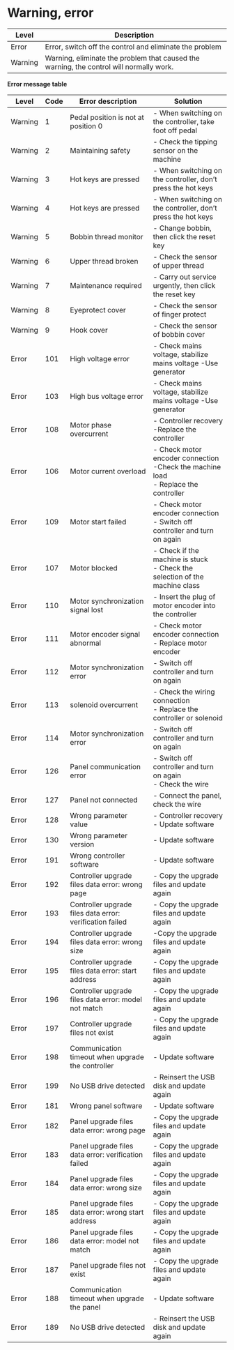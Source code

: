 # Warning, error

| Level | Description |
| --- | --- |
| Error | Error, switch off the control and eliminate the problem |
| Warning | Warning, eliminate the problem that caused the warning, the control will normally work. |

**Error message table**

| Level | Code | Error description | Solution |
| --- | --- | --- | --- |
| Warning | 1 | Pedal position is not at position 0 | - When switching on the controller, take foot off pedal |
| Warning | 2 | Maintaining safety | - Check the tipping sensor on the machine |
| Warning | 3 | Hot keys are pressed | - When switching on the controller, don’t press the hot keys |
| Warning | 4 | Hot keys are pressed | - When switching on the controller, don’t press the hot keys |
| Warning | 5 | Bobbin thread monitor | - Change bobbin, then click the reset key |
| Warning | 6 | Upper thread broken | - Check the sensor of upper thread |
| Warning | 7 | Maintenance required | - Carry out service urgently, then click the reset key |
| Warning | 8 | Eyeprotect cover | - Check the sensor of finger protect |
| Warning | 9 | Hook cover | - Check the sensor of bobbin cover |
| Error | 101 | High voltage error | - Check mains voltage, stabilize mains voltage -Use generator |
| Error | 103 | High bus voltage error | - Check mains voltage, stabilize mains voltage -Use generator |
| Error | 108 | Motor phase overcurrent | - Controller recovery -Replace the controller |
| Error | 106 | Motor current overload | - Check motor encoder connection -Check the machine load<br>- Replace the controller |
| Error | 109 | Motor start failed | - Check motor encoder connection<br>- Switch off controller and turn on again |
| Error | 107 | Motor blocked | - Check if the machine is stuck<br>- Check the selection of the machine class |
| Error | 110 | Motor synchronization signal lost | - Insert the plug of motor encoder into the controller |
| Error | 111 | Motor encoder signal abnormal | - Check motor encoder connection<br>- Replace motor encoder |
| Error | 112 | Motor synchronization error | - Switch off controller and turn on again |
| Error | 113 | solenoid overcurrent | - Check the wiring connection<br>- Replace the controller or solenoid |
| Error | 114 | Motor synchronization error | - Switch off controller and turn on again |
| Error | 126 | Panel communication error | - Switch off controller and turn on again<br>- Check the wire |
| Error | 127 | Panel not connected | - Connect the panel, check the wire |
| Error | 128 | Wrong parameter value | - Controller recovery<br>- Update software |
| Error | 130 | Wrong parameter version | - Update software |
| Error | 191 | Wrong controller software | - Update software |
| Error | 192 | Controller upgrade files data error: wrong page | - Copy the upgrade files and update again |
| Error | 193 | Controller upgrade files data error: verification failed | - Copy the upgrade files and update again |
| Error | 194 | Controller upgrade files data error: wrong size | -Copy the upgrade files and update again |
| Error | 195 | Controller upgrade files data error: start address | - Copy the upgrade files and update again |
| Error | 196 | Controller upgrade files data error: model not match | - Copy the upgrade files and update again |
| Error | 197 | Controller upgrade files not exist | - Copy the upgrade files and update again |
| Error | 198 | Communication timeout when upgrade the controller | - Update software |
| Error | 199 | No USB drive detected | - Reinsert the USB disk and update again |
| Error | 181 | Wrong panel software | - Update software |
| Error | 182 | Panel upgrade files data error: wrong page | - Copy the upgrade files and update again |
| Error | 183 | Panel upgrade files data error: verification failed | - Copy the upgrade files and update again |
| Error | 184 | Panel upgrade files data error: wrong size | - Copy the upgrade files and update again |
| Error | 185 | Panel upgrade files data error: wrong start address | - Copy the upgrade files and update again |
| Error | 186 | Panel upgrade files data error: model not match | - Copy the upgrade files and update again |
| Error | 187 | Panel upgrade files not exist | - Copy the upgrade files and update again |
| Error | 188 | Communication timeout when upgrade the panel | - Update software |
| Error | 189 | No USB drive detected | - Reinsert the USB disk and update again |
